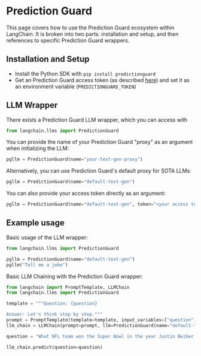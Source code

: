 # Prediction Guard

This page covers how to use the Prediction Guard ecosystem within LangChain.
It is broken into two parts: installation and setup, and then references to specific Prediction Guard wrappers.

## Installation and Setup
- Install the Python SDK with `pip install predictionguard`
- Get an Prediction Guard access token (as described [here](https://docs.predictionguard.com/)) and set it as an environment variable (`PREDICTIONGUARD_TOKEN`)

## LLM Wrapper

There exists a Prediction Guard LLM wrapper, which you can access with 
```python
from langchain.llms import PredictionGuard
```

You can provide the name of your Prediction Guard "proxy" as an argument when initializing the LLM:
```python
pgllm = PredictionGuard(name="your-text-gen-proxy")
```

Alternatively, you can use Prediction Guard's default proxy for SOTA LLMs:
```python
pgllm = PredictionGuard(name="default-text-gen")
```

You can also provide your access token directly as an argument:
```python
pgllm = PredictionGuard(name="default-text-gen", token="<your access token>")
```

## Example usage

Basic usage of the LLM wrapper:
```python
from langchain.llms import PredictionGuard

pgllm = PredictionGuard(name="default-text-gen")
pgllm("Tell me a joke")
```

Basic LLM Chaining with the Prediction Guard wrapper:
```python
from langchain import PromptTemplate, LLMChain
from langchain.llms import PredictionGuard

template = """Question: {question}

Answer: Let's think step by step."""
prompt = PromptTemplate(template=template, input_variables=["question"])
llm_chain = LLMChain(prompt=prompt, llm=PredictionGuard(name="default-text-gen"), verbose=True)

question = "What NFL team won the Super Bowl in the year Justin Beiber was born?"

llm_chain.predict(question=question)
```